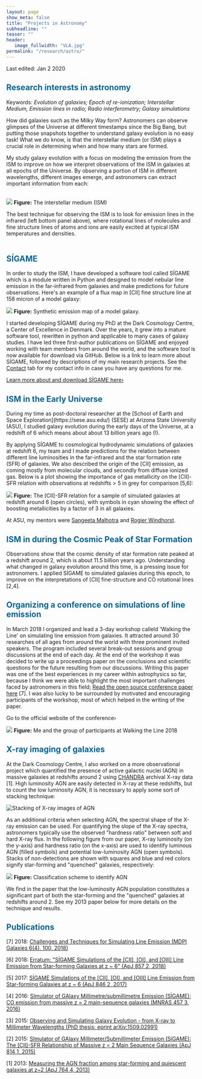 ```yaml
---
layout: page
show_meta: false
title: "Projects in Astronomy"
subheadline: ""
teaser: ""
header:
   image_fullwidth: "VLA.jpg"
permalink: "/research/astro/"
---
```


Last edited: Jan 2 2020<br>

<h2 style="color: #006699">Research interests in astronomy</h2>
Keywords: <i>Evolution of galaxies; Epoch of re-ionization; Interstellar Medium, 
Emission lines in radio; Radio interferometry; Galaxy simulations</i> <br>

How did galaxies such as the Milky Way form? Astronomers can observe glimpses of the Universe at different timestamps since the Big Bang, but putting those snapshots together to understand galaxy evolution is no easy task! What we do know, is that the interstellar medium (or ISM) plays a crucial role in determining when and how many stars are formed.

My study galaxy evolution with a focus on modeling the emission from the ISM to improve on how we interpret observations of the ISM in galaxies at all epochs of the Universe. 
By observing a portion of ISM in different wavelengths, different images emerge, 
and astronomers can extract important information from each:<br><br>

![](ism.jpg)
**Figure:** The interstellar medium (ISM)

The best technique for observing the ISM is to look for emission lines in the infrared (left bottom panel above), 
where rotational lines of molecules and fine structure lines of atoms and ions are easily excited at 
typical ISM temperatures and densities. <br><br>


<h2 style="color: #006699">SÍGAME</h2>

In order to study the ISM, I have developed a software tool called SÍGAME which is a module written in Python and designed to model nebular line emission in the 
far-infrared from galaxies and make predictions for future observations. 
Here's an example of a flux map in [CII] fine structure line at 158 micron of a model galaxy:

![](sigame1.png)
**Figure:** Synthetic emission map of a model galaxy.

I started developing SÍGAME during my PhD at the Dark Cosmology Centre, a Center of Excellence in Denmark. 
Over the years, it grew into a mature software tool, rewritten in python and applicable to many cases of 
galaxy studies. 
I have led three first-author publications on SÍGAME and enjoyed working with team members from around the world, 
and the software tool is now available for download via GitHub. Below is a link to learn more about SÍGAME, followed by descriptions of my main research projects. See the [Contact](http://kpolsen.github.io/Contact/) tab for my contact info in case you have any questions for me.

<a class="radius button small" href="{{ site.url }}/SIGAME/index.html">Learn more about and download SÍGAME here›</a>

<h2 style="color: #006699">ISM in the Early Universe</h2>
During my time as post-doctoral researcher at the [School of Earth and Space Exploration](https://sese.asu.edu/) (SESE)
at Arizona State University (ASU), I studied galaxy evolution during the early days of the Universe, at a redshift of 6 which means about about 13 billion years ago (!). 

By applying SÍGAME to cosmological hydrodynamic simulations of galaxies at redshift 6, my team and I made predictions for the relation between different line luminosities in the far-infrared and the star formation rate (SFR) of galaxies. We also described the origin of the [CII] emission, as coming mostly from molecular clouds, and secondly from diffuse ionized gas. Below is a plot showing the importance of gas metallicity on the [CII]-SFR relation with observations at redshifts > 5 in grey for comparison [5,6]:

![](CII_SFR.png)
**Figure:** The [CII]-SFR relation for a sample of simulated galaxies at redshift around 6 (open circles), with symbols in cyan showing the effect of boosting metallicities by a factor of 3 in all galaxies.

At ASU, my mentors were [Sangeeta Malhotra](http://malhotra.asu.edu/Welcome.html) and [Rogier Windhorst](https://en.wikipedia.org/wiki/Rogier_Windhorst). 

<h2 style="color: #006699">ISM in during the Cosmic Peak of Star Formation</h2>

Observations show that the cosmic density of star formation rate peaked at a redshift around 2, which is about 11.5 billion years ago. Understanding what changed in galaxy evolution around this time, is a pressing issue for astronomers. I applied SÍGAME to simulated galaxies during this epoch, to improve on the interpretations of [CII] fine-structure and CO rotational lines [2,4].


<h2 style="color: #006699">Organizing a conference on simulations of line emission</h2>

In March 2018 I organized and lead a 3-day workshop calleld 'Walking the Line' on simulating line emission from galaxies. 
It attracted around 30 researches of all ages from around the world with three prominent invited speakers. 
The program included several break-out sessions and group discussions at the end of each day. 
At the end of the workshop it was decided to write up a proceedings paper on the conclusions 
and scientific questions for the future resulting from our discussions. 
Writing this paper was one of the best experiences in my career within astrophysics so far, because 
I think we were able to highlight the most important challenges faced by astronomers in this field; 
[Read the open source conference paper here](http://www.mdpi.com/2075-4434/6/4/100/htm) [7]. 
I was also lucky to be surrounded by motivated and encouraging participants of the workshop, most of which 
helped in the writing of the paper.

<a class="https://walk2018.weebly.com/">Go to the official website of the conference›</a>

![](group.jpg)
**Figure:** Me and the group of participants at Walking the Line 2018

<h2 style="color: #006699">X-ray imaging of galaxies</h2>

At the Dark Cosmology Centre, I also worked on a more observational project which quantified the presence 
of active galactic nuclei (AGN) in massive galaxies at redshifts around 2 using [CHANDRA]() archival X-ray data [1]. 
High luminosity AGN are easily detected in X-ray at these redshifts, but to count the low luminosity AGN, 
it is necessary to apply some sort of stacking technique:

![Stacking of X-ray images of AGN](agn.png)

As an additional criteria when selecting AGN, the spectral shape of the X-ray emission can be used. 
For quantifying the slope of the X-ray spectra, astronomers typically use the observed "hardness ratio" between 
soft and hard X-ray flux. In the following figure from our paper, X-ray luminosity (on the y-axis) and 
hardness ratio (on the x-axis) are used to identify luminous AGN (filled symbols) and 
potential low-luminosity AGN (open symbols). Stacks of non-detections are shown with squares 
and blue and red colors signify star-forming and "quenched" galaxies, respectively:

![](agn1.png)
**Figure:** Classification scheme to identify AGN

We find in the paper that the low-luminosity AGN population constitutes a significant part of both the 
star-forming and the "quenched" galaxies at redshifts around 2. 
See my 2013 paper below for more details on the technique and results.


<h2 style="color: #006699">Publications</h2>

[7] 2018: <a href="http://www.mdpi.com/2075-4434/6/4/100/htm">Challenges and Techniques for Simulating Line Emission (MDPI Galaxies 6(4), 100, 2018)</a>

[6] 2018: <a href="https://ui.adsabs.harvard.edu/abs/2018ApJ...857..148O/abstract">Erratum: "SÍGAME Simulations of the [CII], [OI], and [OIII] Line Emission from Star-forming Galaxies at z ~ 6" (ApJ 857 2, 2018)</a>

[5] 2017: <a href="https://ui.adsabs.harvard.edu/abs/2017ApJ...846..105O/abstract">SÍGAME Simulations of the [CII], [OI], and [OIII] Line Emission from Star-forming Galaxies at z ~ 6 (ApJ 846 2, 2017)</a>

[4] 2016: <a href="https://ui.adsabs.harvard.edu/abs/2016MNRAS.457.3306O/abstract">SImulator of GAlaxy Millimetre/submillimetre Emission (SÍGAME): CO emission from massive z = 2 main-sequence galaxies (MNRAS 457 3, 2016)</a>

[3] 2015: <a href="https://ui.adsabs.harvard.edu/abs/2015arXiv150902991O/abstract">Observing and Simulating Galaxy Evolution - from X-ray to Millimeter Wavelengths (PhD thesis; eprint arXiv:1509.02991)</a>

[2] 2015: <a href="https://ui.adsabs.harvard.edu/abs/2015ApJ...814...76O/abstract">SImulator of GAlaxy Millimeter/Submillimeter Emission (SíGAME): The [CII]-SFR Relationship of Massive z = 2 Main Sequence Galaxies (ApJ 814 1, 2015)</a>

[1] 2013: <a href="https://ui.adsabs.harvard.edu/abs/2013ApJ...764....4O/abstract">Measuring the AGN fraction among star-forming and quiescent galaxies at z~2 (ApJ 764 4, 2013)</a>
